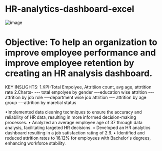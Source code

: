 # HR-analytics-dashboard-excel

![image](https://github.com/sahil07codac/HR-analytics-dashboard-excel/assets/141804728/85ee52e3-63b5-48d4-8030-9ecee0fc875f)

# Objective: To help an organization to improve employee performance and improve employee retention by creating an HR analysis dashboard.

KEY INSLIGHTS:
1.KPI-Total Empolyee, Attritiion count, avg age, attrtition rate
2.Charts-
--- total empolyee by gender
---education wise attrition 
---attrition by job role
---department wise job attrition
--- attrition by age group
---attrition by maretial status

•Implemented data cleaning techniques to ensure the accuracy and reliability of HR data, resulting in more informed decision-making processes.
• Analyzed an average employee age of 37 through data analysis, facilitating targeted HR decisions.
• Developed an HR analytics dashboard resulting in a job satisfaction rating of 2.6.
• Identified and reduced attrition rates to 16.12% for employees with Bachelor's degrees, enhancing workforce stability.
